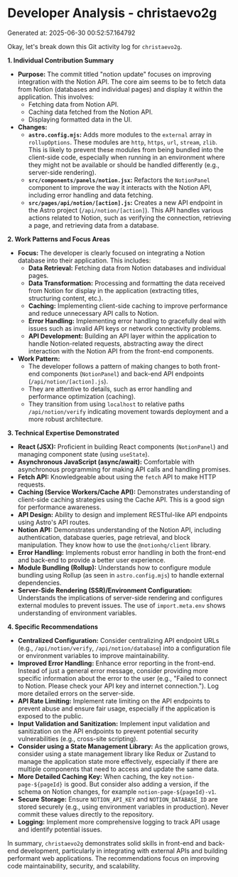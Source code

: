 # Developer Analysis - christaevo2g
Generated at: 2025-06-30 00:52:57.164792

Okay, let's break down this Git activity log for `christaevo2g`.

**1. Individual Contribution Summary**

*   **Purpose:** The commit titled "notion update" focuses on improving integration with the Notion API.  The core aim seems to be to fetch data from Notion (databases and individual pages) and display it within the application.  This involves:
    *   Fetching data from Notion API.
    *   Caching data fetched from the Notion API.
    *   Displaying formatted data in the UI.
*   **Changes:**
    *   **`astro.config.mjs`:** Adds more modules to the `external` array in `rollupOptions`. These modules are `http`, `https`, `url`, `stream`, `zlib`. This is likely to prevent these modules from being bundled into the client-side code, especially when running in an environment where they might not be available or should be handled differently (e.g., server-side rendering).
    *   **`src/components/panels/notion.jsx`:**  Refactors the `NotionPanel` component to improve the way it interacts with the Notion API, including error handling and data fetching.
    *   **`src/pages/api/notion/[action].js`:** Creates a new API endpoint in the Astro project (`/api/notion/[action]`).  This API handles various actions related to Notion, such as verifying the connection, retrieving a page, and retrieving data from a database.

**2. Work Patterns and Focus Areas**

*   **Focus:** The developer is clearly focused on integrating a Notion database into their application.  This includes:
    *   **Data Retrieval:**  Fetching data from Notion databases and individual pages.
    *   **Data Transformation:** Processing and formatting the data received from Notion for display in the application (extracting titles, structuring content, etc.).
    *   **Caching:** Implementing client-side caching to improve performance and reduce unnecessary API calls to Notion.
    *   **Error Handling:** Implementing error handling to gracefully deal with issues such as invalid API keys or network connectivity problems.
    *   **API Development:** Building an API layer within the application to handle Notion-related requests, abstracting away the direct interaction with the Notion API from the front-end components.
*   **Work Pattern:**
    *   The developer follows a pattern of making changes to both front-end components (`NotionPanel`) and back-end API endpoints (`/api/notion/[action].js`).
    *   They are attentive to details, such as error handling and performance optimization (caching).
    *   They transition from using `localhost` to relative paths `/api/notion/verify` indicating movement towards deployment and a more robust architecture.

**3. Technical Expertise Demonstrated**

*   **React (JSX):**  Proficient in building React components (`NotionPanel`) and managing component state (using `useState`).
*   **Asynchronous JavaScript (async/await):**  Comfortable with asynchronous programming for making API calls and handling promises.
*   **Fetch API:**  Knowledgeable about using the `fetch` API to make HTTP requests.
*   **Caching (Service Workers/Cache API):** Demonstrates understanding of client-side caching strategies using the Cache API.  This is a good sign for performance awareness.
*   **API Design:**  Ability to design and implement RESTful-like API endpoints using Astro's API routes.
*   **Notion API:** Demonstrates understanding of the Notion API, including authentication, database queries, page retrieval, and block manipulation.  They know how to use the `@notionhq/client` library.
*   **Error Handling:**  Implements robust error handling in both the front-end and back-end to provide a better user experience.
*   **Module Bundling (Rollup):** Understands how to configure module bundling using Rollup (as seen in `astro.config.mjs`) to handle external dependencies.
*   **Server-Side Rendering (SSR)/Environment Configuration:**  Understands the implications of server-side rendering and configures external modules to prevent issues.  The use of `import.meta.env` shows understanding of environment variables.

**4. Specific Recommendations**

*   **Centralized Configuration:**  Consider centralizing API endpoint URLs (e.g., `/api/notion/verify`, `/api/notion/database`) into a configuration file or environment variables to improve maintainability.
*   **Improved Error Handling:** Enhance error reporting in the front-end. Instead of just a general error message, consider providing more specific information about the error to the user (e.g., "Failed to connect to Notion.  Please check your API key and internet connection."). Log more detailed errors on the server-side.
*   **API Rate Limiting:** Implement rate limiting on the API endpoints to prevent abuse and ensure fair usage, especially if the application is exposed to the public.
*   **Input Validation and Sanitization:** Implement input validation and sanitization on the API endpoints to prevent potential security vulnerabilities (e.g., cross-site scripting).
*   **Consider using a State Management Library:** As the application grows, consider using a state management library like Redux or Zustand to manage the application state more effectively, especially if there are multiple components that need to access and update the same data.
*   **More Detailed Caching Key:** When caching, the key `notion-page-${pageId}` is good. But consider also adding a version, if the schema on Notion changes, for example `notion-page-${pageId}-v1`.
*   **Secure Storage:** Ensure `NOTION_API_KEY` and `NOTION_DATABASE_ID` are stored securely (e.g., using environment variables in production).  Never commit these values directly to the repository.
*   **Logging:** Implement more comprehensive logging to track API usage and identify potential issues.

In summary, `christaevo2g` demonstrates solid skills in front-end and back-end development, particularly in integrating with external APIs and building performant web applications. The recommendations focus on improving code maintainability, security, and scalability.

